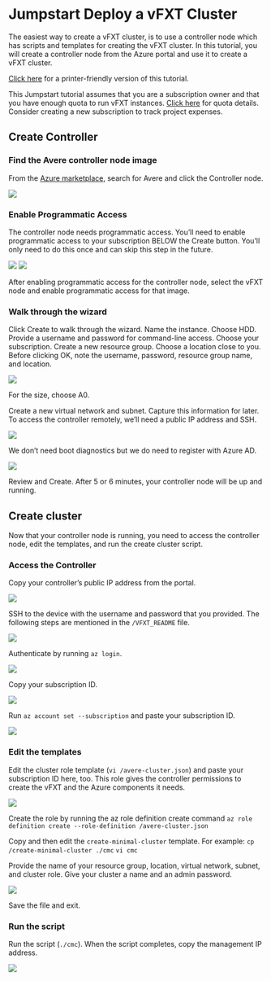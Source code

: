 # Jumpstart Deploy a vFXT Cluster
The easiest way to create a vFXT cluster, is to use a controller node which has scripts and templates for creating the vFXT cluster. In this tutorial, you will create a controller node from the Azure portal and use it to create a vFXT cluster.

[Click here](docs/JumpstartDeployPrint.md) for a printer-friendly version of this tutorial.

This Jumpstart tutorial assumes that you are a subscription owner and that you have enough quota to run vFXT instances. [Click here](docs/Prereqs.md) for quota details. Consider creating a new subscription to track project expenses.

## Create Controller

### Find the Avere controller node image
From the [Azure marketplace](https://ms.portal.azure.com/#blade/Microsoft_Azure_Marketplace/GalleryFeaturedMenuItemBlade/selectedMenuItemId/home), search for Avere and click the Controller node.

<img src="images/1selectcontroller.png">

### Enable Programmatic Access
The controller node needs programmatic access. You’ll need to enable programmatic access to your subscription BELOW the Create button. You’ll only need to do this once and can skip this step in the future. 

<img src="images/2 - programmatic access link b.png">

<img src="images/3 - enable programmatic access b.png">

After enabling programmatic access for the controller node, select the vFXT node and enable programmatic access for that image.

### Walk through the wizard
Click Create to walk through the wizard.
Name the instance.
Choose HDD.
Provide a username and password for command-line access. 
Choose your subscription.
Create a new resource group.
Choose a location close to you.
Before clicking OK, note the username, password, resource group name, and location.

<img src="images/4 - capture page 1 b.png">

For the size, choose A0.

Create a new virtual network and subnet. Capture this information for later.
To access the controller remotely, we’ll need a public IP address and SSH.

<img src="images/5 - vnet info b.png">

We don’t need boot diagnostics but we do need to register with Azure AD.

<img src="images/6 - boot and MSI b.png">

Review and Create. After 5 or 6 minutes, your controller node will be up and running.

## Create cluster
Now that your controller node is running, you need to access the controller node, edit the templates, and run the create cluster script. 

### Access the Controller
Copy your controller’s public IP address from the portal.

<img src="images/7publicip.png">

SSH to the device with the username and password that you provided.
The following steps are mentioned in the `/VFXT_README` file.

<img src="images/8sshreadme.png">

Authenticate by running `az login`.

<img src="images/9azlogin.png">

Copy your subscription ID.

<img src="images/10subid.png">

Run ```az account set --subscription``` and paste your subscription ID.

<img src="images/11setsub.png">

### Edit the templates
Edit the cluster role template (`vi /avere-cluster.json`) and paste your subscription ID here, too. This role gives the controller permissions to create the vFXT and the Azure components it needs.

<img src="images/12pastesubid.png">

Create the role by running the az role definition create command `az role definition create --role-definition /avere-cluster.json`

Copy and then edit the `create-minimal-cluster` template. For example:
```cp /create-minimal-cluster ./cmc```
```vi cmc```

Provide the name of your resource group, location, virtual network, subnet, and cluster role. Give your cluster a name and an admin password.

<img src="images/13edittemplate.png">

Save the file and exit.

### Run the script
Run the script (`./cmc`). When the script completes, copy the management IP address.

<img src="images/14mgmtip.png">